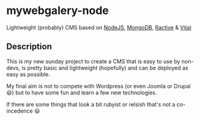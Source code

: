 # mywebgalery-node
Lightweight (probably) CMS based on [NodeJS](https://nodejs.org/), [MongoDB](https://mongodb.com/), 
[Ractive](http://ractivejs.org/) &amp; [Vital](http://doximity.github.io/vital/)

## Description
This is my new sunday project to create a CMS that is easy to use by non-devs, is pretty basic and lightweight (hopefully)
and can be deployed as easy as possible.

My final aim is not to compete with Wordpress (or even Joomla or Drupal :smiley:) but to have some fun 
and learn a few new technologies.

If there are some things that look a bit rubyist or relsish that's not a co-incedence :smiley:
